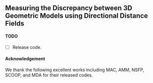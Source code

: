 ## Measuring the Discrepancy between 3D Geometric Models using Directional Distance Fields

#### TODO

* [ ] Release code.

#### Acknowledgement

We thank the following excellent works including MAC, AMM, NSFP, SCOOP, and MDA for their released codes.
